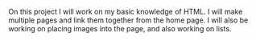 On this project I will work on my basic knowledge of HTML. I will make multiple pages and link them together from the home page. I will also be working on placing images into the page, and also working on lists. 
